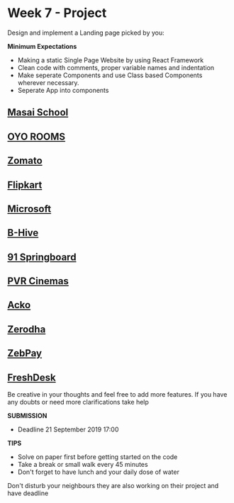 # Week 7 - Project


Design and implement a Landing page picked by you:

**Minimum Expectations**

- Making a static Single Page Website by using React Framework
- Clean code with comments, proper variable names and indentation
- Make seperate Components and use Class based Components wherever necessary. 
- Seperate App into components



## [Masai School](https://www.masaischool.com/)

## [OYO ROOMS](https://www.oyorooms.com)

## [Zomato](https://www.zomato.com)

## [Flipkart](https://www.flipkart.com/)

## [Microsoft](https://www.microsoft.com/en-in)

## [B-Hive](https://bhiveworkspace.com/)

## [91 Springboard](https://www.91springboard.com)

## [PVR Cinemas](https://www.pvrcinemas.com/)

## [Acko](https://www.acko.com)

## [Zerodha](https://zerodha.com/)

## [ZebPay](https://www.zebpay.com/)

## [FreshDesk](https://freshdesk.com/)


Be creative in your thoughts and feel free to add more features. If you have any doubts or need more clarifications take help


**SUBMISSION**

- Deadline 21 September 2019 17:00


**TIPS**

- Solve on paper first before getting started on the code
- Take a break or small walk every 45 minutes
- Don't forget to have lunch and your daily dose of water

Don't disturb your neighbours they are also working on their project and have deadline